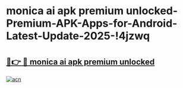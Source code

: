 # monica ai apk premium unlocked-Premium-APK-Apps-for-Android-Latest-Update-2025-!4jzwq

# <h2><a href="https://googleone.com">🔗👉 🔴 monica ai apk premium unlocked</a></h2>

[![acn](https://github.com/user-attachments/assets/0f9c940e-d8b0-45ae-aac7-cd30a18b3e1c)](https://googleone.com)

